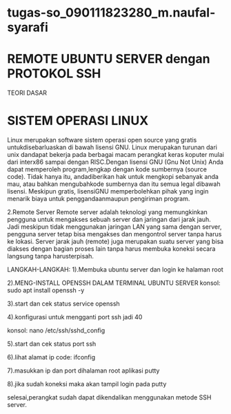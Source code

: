 # tugas-so_090111823280_m.naufal-syarafi
# REMOTE UBUNTU SERVER dengan PROTOKOL SSH
TEORI DASAR
# SISTEM OPERASI LINUX
Linux merupakan software sistem operasi open source yang gratis untukdisebarluaskan di bawah lisensi GNU. Linux merupakan turunan dari unix dandapat bekerja pada berbagai macam perangkat keras koputer mulai dari interx86 sampai dengan RISC.Dengan lisensi GNU (Gnu Not Unix) Anda dapat memperoleh program,lengkap dengan kode sumbernya (source code). Tidak hanya itu, andadiberikan hak untuk mengkopi sebanyak anda mau, atau bahkan mengubahkode sumbernya dan itu semua legal dibawah lisensi. Meskipun gratis, lisensiGNU memperbolehkan pihak yang ingin menarik biaya untuk penggandaanmaupun pengiriman program.

2.Remote Server
Remote server adalah teknologi yang memungkinkan pengguna untuk mengakses sebuah server dan jaringan dari jarak jauh. Jadi meskipun tidak menggunakan jaringan LAN yang sama dengan server, pengguna server tetap bisa mengakses dan mengontrol server tanpa harus ke lokasi. Server jarak jauh (remote) juga merupakan suatu server yang bisa diakses dengan bagian proses lain tanpa harus membuka koneksi secara langsung tanpa harusterpisah.

LANGKAH-LANGKAH:
1).Membuka ubuntu server dan login ke halaman root

2).MENG-INSTALL OPENSSH DALAM TERMINAL UBUNTU SERVER konsol: sudo apt install openssh -y

3).start dan cek status service openssh

4).konfigurasi untuk mengganti port ssh jadi 40

konsol: nano /etc/ssh/sshd_config

5).start dan cek status port ssh

6).lihat alamat ip code: ifconfig

7).masukkan ip dan port dihalaman root aplikasi putty

8).jika sudah koneksi maka akan tampil login pada putty

selesai,perangkat sudah dapat dikendalikan menggunakan metode SSH server.
